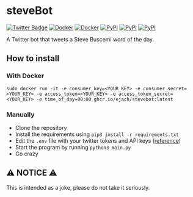 # steveBot

[![Twitter Badge](https://img.shields.io/badge/-@SteveBWOTD-00acee?style=flat-square&logo=Twitter&logoColor=white)](https://twitter.com/intent/follow?screen_name=SteveBWOTD "Follow on Twitter")
[![Docker](https://img.shields.io/docker/v/ejach/stevebot?logo=docker&label=version&style=flat-square)](https://hub.docker.com/r/ejach/stevebot)
[![Docker](https://img.shields.io/docker/cloud/build/ejach/stevebot?logo=docker&style=flat-square)](https://hub.docker.com/r/ejach/stevebot/builds)
[![PyPI](https://img.shields.io/pypi/v/tweepy?logo=python&label=tweepy&style=flat-square&color=FFD43B)](https://pypi.org/project/tweepy/)
[![PyPI](https://img.shields.io/pypi/v/Random-Word?logo=python&label=Random-Word&style=flat-square&color=FFD43B)](https://pypi.org/project/Random-Word/)
[![PyPI](https://img.shields.io/pypi/v/Pillow?logo=python&label=Pillow&style=flat-square&color=FFD43B)](https://pypi.org/project/Pillow/)

A Twitter bot that tweets a Steve Buscemi word of the day.

## How to install

### With Docker

`sudo docker run -it -e consumer_key=<YOUR_KEY> -e consumer_secret=<YOUR_KEY> -e access_token=<YOUR_KEY> -e access_token_secret=<YOUR_KEY> -e time_of_day=00:00 ghcr.io/ejach/stevebot:latest`

### Manually

- Clone the repository
- Install the requirements using `pip3 install -r requirements.txt`
- Edit the `.env` file with your twitter tokens and API keys ([reference](https://developer.twitter.com/en/docs/twitter-api/getting-started/about-twitter-api))
- Start the program by running `python3 main.py`
- Go crazy

## ⚠ NOTICE ⚠
This is intended as a joke, please do not take it seriously.
